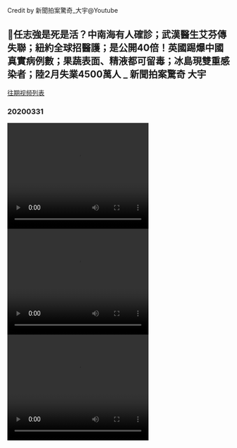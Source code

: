 Credit by 新聞拍案驚奇_大宇@Youtube
## 🚨任志強是死是活？中南海有人確診；武漢醫生艾芬傳失聯；紐約全球招醫護；是公開40倍！英國踢爆中國真實病例數；果蔬表面、精液都可留毒；冰島現雙重感染者；陸2月失業4500萬人 _ 新聞拍案驚奇 大宇
[往期视频列表](/新聞拍案驚奇_大宇/list.html)
### 20200331
<video width="320" height="240" controls>
  <source src="/新聞拍案驚奇_大宇/videos/20200331_3RQcUQgY30I-split-001.mp4" type="video/mp4">
</video>
<video width="320" height="240" controls>
  <source src="/新聞拍案驚奇_大宇/videos/20200331_3RQcUQgY30I-split-002.mp4" type="video/mp4">
</video>
<video width="320" height="240" controls>
  <source src="/新聞拍案驚奇_大宇/videos/20200331_3RQcUQgY30I-split-003.mp4" type="video/mp4">
</video>
